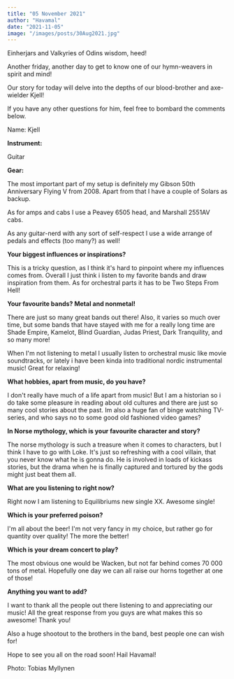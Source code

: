 ```yaml
---
title: "05 November 2021"
author: "Havamal"
date: "2021-11-05"
image: "/images/posts/30Aug2021.jpg"
---
```


Einherjars and Valkyries of Odins wisdom, heed!

Another friday, another day to get to know one of our hymn-weavers in spirit and mind!

Our story for today will delve into the depths of our blood-brother and axe-wielder Kjell!

If you have any other questions for him, feel free to bombard the comments below.

Name: Kjell

**Instrument:**

Guitar

**Gear:**

The most important part of my setup is definitely my Gibson 50th Anniversary Flying V from 2008. Apart from that I have a couple of Solars as backup.

As for amps and cabs I use a Peavey 6505 head, and Marshall 2551AV cabs.

As any guitar-nerd with any sort of self-respect I use a wide arrange of pedals and effects (too many?) as well!

**Your biggest influences or inspirations?**

This is a tricky question, as I think it's hard to pinpoint where my influences comes from. Overall I just think i listen to my favorite bands and draw inspiration from them. As for orchestral parts it has to be Two Steps From Hell!

**Your favourite bands? Metal and nonmetal!**

There are just so many great bands out there! Also, it varies so much over time, but some bands that have stayed with me for a really long time are Shade Empire, Kamelot, Blind Guardian, Judas Priest, Dark Tranquility, and so many more!

When I'm not listening to metal I usually listen to orchestral music like movie soundtracks, or lately i have been kinda into traditional nordic instrumental music! Great for relaxing!

**What hobbies, apart from music, do you have?**

I don't really have much of a life apart from music! But I am a historian so i do take some pleasure in reading about old cultures and there are just so many cool stories about the past. Im also a huge fan of binge watching TV-series, and who says no to some good old fashioned video games?

**In Norse mythology, which is your favourite character and story?**

The norse mythology is such a treasure when it comes to characters, but I think I have to go with Loke. It's just so refreshing with a cool villain, that you never know what he is gonna do. He is involved in loads of kickass stories, but the drama when he is finally captured and tortured by the gods might just beat them all.

**What are you listening to right now?**

Right now I am listening to Equilibriums new single XX. Awesome single!

**Which is your preferred poison?**

I'm all about the beer! I'm not very fancy in my choice, but rather go for quantity over quality! The more the better!

**Which is your dream concert to play?**

The most obvious one would be Wacken, but not far behind comes 70 000 tons of metal. Hopefully one day we can all raise our horns together at one of those!

**Anything you want to add?**

I want to thank all the people out there listening to and appreciating our music! All the great response from you guys are what makes this so awesome! Thank you!

Also a huge shootout to the brothers in the band, best people one can wish for!

Hope to see you all on the road soon! Hail Havamal!

Photo: Tobias Myllynen